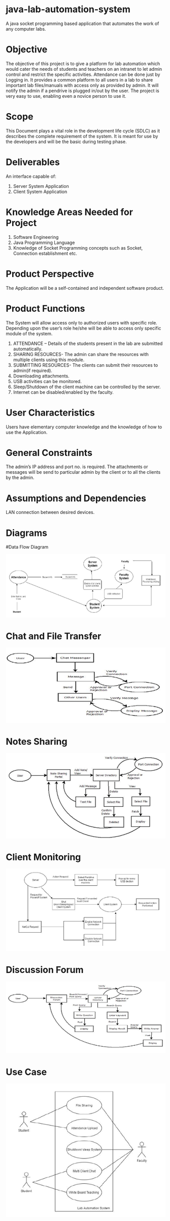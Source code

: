 # java-lab-automation-system
A java socket programming based application that automates the work of any computer labs.

# Objective
The objective of this project is to give a platform for lab automation which would cater the needs of students and teachers on an intranet to let admin control and restrict the specific activities. Attendance can be done just by Logging in. It provides a common platform to all users in a lab to share important lab files/manuals with access only as provided by admin. It will notify the admin if a pendrive is plugged in/out by the user. The project is very easy to use, enabling even a novice person to use it.

# Scope
This Document plays a vital role in the development life cycle (SDLC) as it describes the complete requirement of the system. It is meant for use by the developers and will be the basic during testing phase.

# Deliverables
An interface capable of:
1. Server System Application
2. Client System Application

# Knowledge Areas Needed for Project
1. Software Engineering
2. Java Programming Language
3. Knowledge of Socket Programming concepts such as Socket, Connection establishment etc.

# Product Perspective
The Application will be a self-contained and independent software product.

# Product Functions
The System will allow access only to authorized users with specific role. Depending upon the user’s role he/she will be able to access only specific module of the system.
1. ATTENDANCE – Details of the students present in the lab are submitted automatically.
2. SHARING RESOURCES- The admin can share the resources with multiple clients using this module.
3. SUBMITTING RESOURCES- The clients can submit their resources to admin(if required).
4. Downloading attachments.
5. USB activities can be monitored.
6. Sleep/Shutdown of the client machine can be controlled by the server.
7. Internet can be disabled/enabled by the faculty.

# User Characteristics
Users have elementary computer knowledge and the knowledge of how to use the Application.

# General Constraints
The admin’s IP address and port no. is required. The attachments or messages will be send to particular admin by the client or to all the clients by the admin.

# Assumptions and Dependencies
LAN connection between desired devices.


# Diagrams
#Data Flow Diagram

![Alt text](https://github.com/tech-geek29/project-specific-diagrams/blob/master/java/labautomationsystem/DFD.PNG)

# Chat and File Transfer

![Alt text](https://github.com/tech-geek29/project-specific-diagrams/blob/master/java/labautomationsystem/Chat.PNG)

# Notes Sharing

![Alt text](https://github.com/tech-geek29/project-specific-diagrams/blob/master/java/labautomationsystem/FileShare.PNG)

# Client Monitoring

![Alt text](https://github.com/tech-geek29/project-specific-diagrams/blob/master/java/labautomationsystem/ClientMonitoring.PNG)

# Discussion Forum

![Alt text](https://github.com/tech-geek29/project-specific-diagrams/blob/master/java/labautomationsystem/DiscussionForum.PNG)

# Use Case

![Alt text](https://github.com/tech-geek29/project-specific-diagrams/blob/master/java/labautomationsystem/UseCase.PNG)